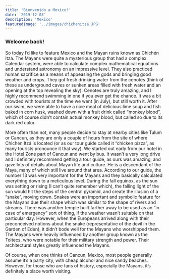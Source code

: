 ```yaml
---
title: 'Bienvenido a Mexico!'
date: '2019-12-03'
description: 'Mexico'
featuredImage: '../images/chichenitza.JPG'
---
```

### Welcome back! 

So today I’d like to feature Mexico and the Mayan ruins known as Chichén Itzá.
The Mayans were quite a mysterious group that had a complex Calendar system, were able to calculate complex mathematical equations and understand astronomy on an impressive level. They also practiced human sacrifice as a means of appeasing the gods and bringing good weather and crops. They got fresh drinking water from the cenotes (think of these as underground caves or sunken areas filled with fresh water and an opening at the top revealing the sky). Cenotes are truly amazing, and I highly recommend swimming in one if you ever get the chance. It was a bit crowded with tourists at the time we went (in July), but still worth it. After our swim, we were able to have a nice meal of delicious lime soup and fish baked in corn husk, washed down with a fruit drink called “monkey blood”, which of course didn’t contain actual monkey blood, but called so due to its dark red color. 

More often than not, many people decide to stay at nearby cities like Tulum or Cancun, as they are only a couple of hours from the site of where Chichén Itzá is located (or as our tour guide called it “chicken pizza”, as many tourists pronounce it that way). We started out early from our hotel in the Hotel Zone part of Cancun and went by bus. It wasn’t a very long drive and I definitely recommend getting a tour guide, as ours was amazing, and gave lots of details about Mayan life and culture. He is a descendant of the Maya, many of which still live around that area. According to our guide, the number 13 was very important for the Mayans and they basically calculated everything down to a meticulous level. During the fall equinox, as the sun was setting or rising (I can’t quite remember which), the falling light of the sun would hit the steps of the central pyramid, and create the illusion of a “snake”, moving down. Snakes were an important and symbolic feature for the Mayans due their shape which was similar to the shape of rivers and streams. There was another temple built farther away to be used as an “in case of emergency” sort of thing, if the weather wasn’t suitable on that particular day. However, when the Europeans arrived along with their preconceived notions about the snake (representative of the devil in the Garden of Eden), it didn’t bode well for the Mayans who worshipped them. The Mayans were heavily influenced by another group known as the Toltecs, who were notable for their military strength and power. Their architectural styles greatly influenced the Mayans.  

Of course, when one thinks of Cancun, Mexico, most people generally assume it’s a party city, with cheap alcohol and nice sandy beaches. However, for those who are fans of history, especially the Mayans, it’s definitely a place worth visiting. 
